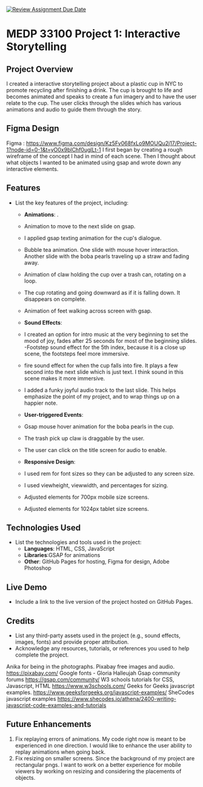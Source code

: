 [![Review Assignment Due Date](https://classroom.github.com/assets/deadline-readme-button-22041afd0340ce965d47ae6ef1cefeee28c7c493a6346c4f15d667ab976d596c.svg)](https://classroom.github.com/a/2JhgCWku)
# MEDP 33100 Project 1: Interactive Storytelling

## Project Overview

I created a interactive storytelling project about a plastic cup in NYC to promote recycling after finishing a drink.  The cup is brought to life and becomes animated and speaks to create a fun imagery and to have the user relate to the cup. The user clicks through the slides which has various animations and audio to guide them through the story. 

## Figma Design

Figma : https://www.figma.com/design/Kz5Fv068fxLo9MOUQu2j17/Project-1?node-id=0-1&t=yO0x9blChf0uglLt-1
I first began by creating a rough wireframe of the concept I had in mind of each scene. Then I thought about what objects I wanted to be animated using gsap and wrote down any interactive elements. 

## Features

- List the key features of the project, including:
    - **Animations**: .
    - Animation to move to the next slide on gsap. 
    - I applied gsap texting animation for the cup's dialogue.
    - Bubble tea animation. One slide with mouse hover interaction. Another slide with the boba pearls traveling up a straw and fading away.
    - Animation of claw holding the cup over a trash can, rotating on a loop.
    - The cup rotating and going downward as if it is falling down. It disappears on complete.
    - Animation of feet walking across screen with gsap. 
    - **Sound Effects**:
    - I created an option for intro music at the very beginning to set the mood of joy, fades after 25 seconds for most of the beginning slides.
    -Footstep sound effect for the 5th index, because it is a close up scene, the footsteps feel more immersive.
    - fire sound effect for when the cup falls into fire. It plays a few second into the next slide which is just text. I think sound in this scene makes it more immersive.
    - I added a funky joyful audio track to the last slide. This helps emphasize the point of my project, and to wrap things up on a happier note. 
      
    - **User-triggered Events**:
    - Gsap mouse hover animation for the boba pearls in the cup.
    - The trash pick up claw is draggable by the user.
    - The user can click on the title screen for audio to enable. 
    - **Responsive Design**:
    - I used rem for font sizes so they can be adjusted to any screen size.
    - I used viewheight, viewwidth, and percentages for sizing.
    - Adjusted elements for 700px mobile size screens.
    - Adjusted elements for 1024px tablet size screens. 

## Technologies Used

- List the technologies and tools used in the project:
    - **Languages**: HTML, CSS, JavaScript
    - **Libraries**:GSAP for animations
    - **Other**: GitHub Pages for hosting, Figma for design, Adobe Photoshop 

## Live Demo

- Include a link to the live version of the project hosted on GitHub Pages.

## Credits

- List any third-party assets used in the project (e.g., sound effects, images, fonts) and provide proper attribution.
- Acknowledge any resources, tutorials, or references you used to help complete the project.

Anika for being in the photographs. 
Pixabay free images and audio. https://pixabay.com/
Google fonts - Gloria Halleujah
Gsap community forums https://gsap.com/community/
W3 schools tutorials for CSS, Javascript, HTML https://www.w3schools.com/
Geeks for Geeks javascript examples. https://www.geeksforgeeks.org/javascript-examples/
SheCodes javascript examples https://www.shecodes.io/athena/2400-writing-javascript-code-examples-and-tutorials


## Future Enhancements
1. Fix replaying errors of animations. My code right now is meant to be experienced in one direction. I would like to enhance the user ability to replay animations when going back. 
2. Fix resizing on smaller screens. Since the background of my project are rectangular pngs. I want to work on a better experience for mobile viewers by working on resizing and considering the placements of objects. 
